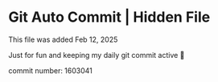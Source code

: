 # Git Auto Commit | Hidden File

This file was added Feb 12, 2025

Just for fun and keeping my daily git commit active 🤪

commit number: 1603041
